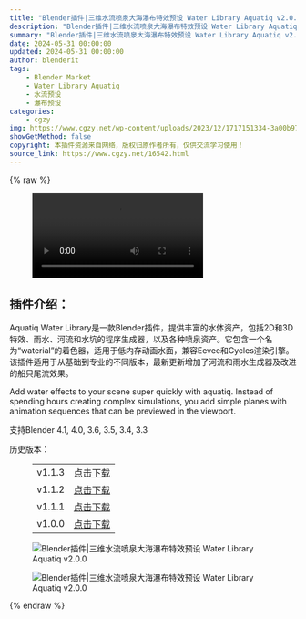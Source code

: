 ```yaml
---
title: "Blender插件|三维水流喷泉大海瀑布特效预设 Water Library Aquatiq v2.0.0"
description: "Blender插件|三维水流喷泉大海瀑布特效预设 Water Library Aquatiq v2.0.0"
summary: "Blender插件|三维水流喷泉大海瀑布特效预设 Water Library Aquatiq v2.0.0"
date: 2024-05-31 00:00:00
updated: 2024-05-31 00:00:00
author: blenderit
tags: 
    - Blender Market
    - Water Library Aquatiq
    - 水流预设
    - 瀑布预设
categories:
    - cgzy
img: https://www.cgzy.net/wp-content/uploads/2023/12/1717151334-3a00b973841276b.webp
showGetMethod: false
copyright: 本插件资源来自网络，版权归原作者所有，仅供交流学习使用！
source_link: https://www.cgzy.net/16542.html
---
```


{% raw %}
<figure class="wp-block-video aligncenter"><video controls src="https://cloud.video.taobao.com/play/u/195004553/p/1/e/6/t/1/361036494551.mp4"></video></figure><div class="wp-block-pandastudio-title"><div class="title_style_01"><h2 id="h2-0">插件介绍：</h2></div></div><p class="is-style-text-indent-2em">Aquatiq Water Library是一款Blender插件，提供丰富的水体资产，包括2D和3D特效、雨水、河流和水坑的程序生成器，以及各种喷泉资产。它包含一个名为“waterial”的着色器，适用于低内存动画水面，兼容Eevee和Cycles渲染引擎。该插件适用于从基础到专业的不同版本，最新更新增加了河流和雨水生成器及改进的船只尾流效果。</p><p class="is-style-text-indent-2em">Add water effects to your scene super quickly with aquatiq. Instead of spending hours creating complex simulations, you add simple planes with animation sequences that can be previewed in the viewport.</p><div class="wp-block-pandastudio-tips"><div class="tip success "><p>支持Blender 4.1, 4.0, 3.6, 3.5, 3.4, 3.3</p>
</div></div><div class="wp-block-pandastudio-title"><div class="title_style_01"><p>历史版本：</p></div></div><figure class="wp-block-table has-medium-font-size"><table><tbody><tr><td>v1.1.3</td><td><a href="https://www.cgzy.net/go?_=d443fc6ac4aHR0cHM6Ly9wYW4uYmFpZHUuY29tL3MvMVVpY0lPbG9waFM5ZFlZbVRKSGVyV2c%2FcHdkPWZ6ZDg%3D" target="_blank">点击下载</a></td></tr><tr><td>v1.1.2</td><td><a href="https://www.cgzy.net/go?_=48790f90b9aHR0cHM6Ly9wYW4uYmFpZHUuY29tL3MvMW5iOHNQZDE5RGoteXY3dEY1cWg4SWc%2FcHdkPXZ4eXA%3D" target="_blank">点击下载</a></td></tr><tr><td>v1.1.1</td><td><a href="https://www.cgzy.net/go?_=f65626396daHR0cHM6Ly9wYW4uYmFpZHUuY29tL3MvMXNKX3A2MWFKQTA3ODhsd0N1Wm1BS2c%2FcHdkPWdhZ20%3D" target="_blank" rel="noreferrer noopener">点击下载</a></td></tr><tr><td>v1.0.0</td><td><a href="https://www.cgzy.net/go?_=91599d5861aHR0cHM6Ly9wYW4uYmFpZHUuY29tL3MvMVNRanYxQkFyRE1hMUhNblZYbmJaREE%2FcHdkPTB4NXo%3D" target="_blank" rel="noreferrer noopener">点击下载</a></td></tr></tbody></table></figure><div class="wp-block-image">
<figure class="aligncenter size-large"><img decoding="async" src="https://img.alicdn.com/imgextra/i2/717183932/O1CN01HG1B5c1euuIBElGfo_!!717183932.png" title="Blender插件|三维水流喷泉大海瀑布特效预设 Water Library Aquatiq v2.0.0" alt="Blender插件|三维水流喷泉大海瀑布特效预设 Water Library Aquatiq v2.0.0"></figure></div><div class="wp-block-image">
<figure class="aligncenter size-large"><img decoding="async" src="https://img.alicdn.com/imgextra/i2/195004553/O1CN01h0BHLD1jVK2i8GKC2_!!195004553.gif" title="Blender插件|三维水流喷泉大海瀑布特效预设 Water Library Aquatiq v2.0.0" alt="Blender插件|三维水流喷泉大海瀑布特效预设 Water Library Aquatiq v2.0.0"></figure></div>
<div style="display: none">cgzy</div>
{% endraw %}